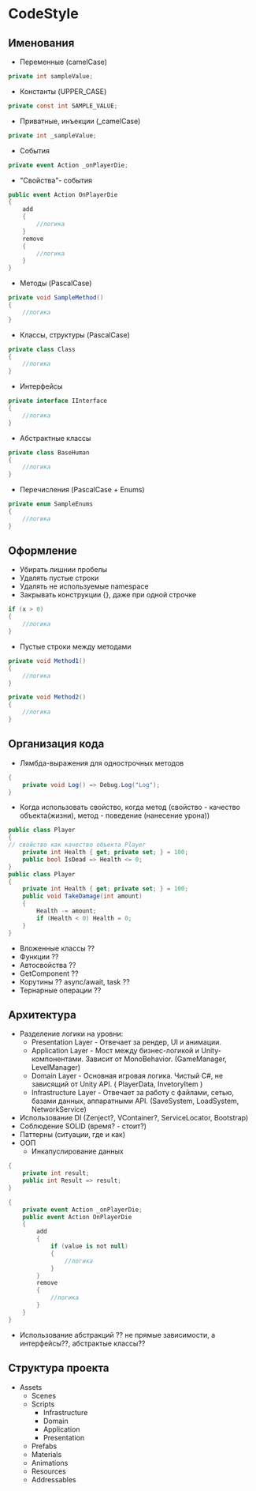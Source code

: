 # CodeStyle
## Именования
- Переменные (camelCase)
```csharp
private int sampleValue;
```
- Константы (UPPER_CASE)
```csharp
private const int SAMPLE_VALUE;
```
- Приватные, инъекции (_camelCase)
```csharp
private int _sampleValue;
```
- События
```csharp
private event Action _onPlayerDie;
```
- "Свойства"- события
```csharp
public event Action OnPlayerDie
{
    add
    {
        //логика
    }
    remove
    {
        //логика
    }
}
```
- Методы (PascalCase)
```csharp
private void SampleMethod()
{
    //логика
}
```
- Классы, структуры (PascalCase)
```csharp
private class Class
{
    //логика
}
```
- Интерфейсы
```csharp
private interface IInterface
{
    //логика
}
```
- Абстрактные классы
```csharp
private class BaseHuman
{
    //логика
}
```
- Перечисления (PascalCase + Enums)
```csharp
private enum SampleEnums
{
    //логика
}
```
## Оформление
- Убирать лишнии пробелы
- Удалять пустые строки
- Удалять не используемые namespace
- Закрывать конструкции {}, даже при одной строчке
```csharp
if (x > 0)
{
    //логика
}
```
- Пустые строки между методами
```csharp
private void Method1()
{
    //логика
}

private void Method2()
{
    //логика
}
```
## Организация кода
- Лямбда-выражения для однострочных методов
```csharp
{
    private void Log() => Debug.Log("Log");
}
```
- Когда использовать свойство, когда метод (свойство - качество объекта(жизни), метод - поведение (нанесение урона))
```csharp
public class Player
{
// свойство как качество объекта Player
    private int Health { get; private set; } = 100;
    public bool IsDead => Health <= 0;
}
public class Player
{
    private int Health { get; private set; } = 100;
    public void TakeDamage(int amount)
    {
        Health -= amount;
        if (Health < 0) Health = 0;
    }
}
```
- Вложенные классы ??
- Функции ??
- Автосвойства ??
- GetComponent ??
- Корутины ?? async/await, task ??
- Тернарные операции ??
## Архитектура
- Разделение логики на уровни:
   - Presentation Layer - Отвечает за рендер, UI и анимации.
   - Application Layer - Мост между бизнес-логикой и Unity-компонентами. Зависит от MonoBehavior. (GameManager, LevelManager)
   - Domain Layer - Основная игровая логика. Чистый C#, не зависящий от Unity API. ( PlayerData, InvetoryItem )
   - Infrastructure Layer - Отвечает за работу с файлами, сетью, базами данных, аппаратными API. (SaveSystem, LoadSystem, NetworkService)
- Использование DI (Zenject?, VContainer?, ServiceLocator, Bootstrap)
- Соблюдение SOLID (время? - стоит?)
- Паттерны (ситуации, где и как)
- ООП
   - Инкапуслирование данных
```csharp
{
    private int result;
    public int Result => result;  
}

{
    private event Action _onPlayerDie;
    public event Action OnPlayerDie
    {
        add
        {
            if (value is not null)
            {
                //логика
            }
        }
        remove
        {
            //логика
        }
    }
}
```
- Использование абстракций ?? не прямые зависимости, а интерфейсы??, абстрактые классы??
## Структура проекта
- Assets
  - Scenes
  - Scripts
    - Infrastructure
    - Domain 
    - Application
    - Presentation 
  - Prefabs
  - Materials
  - Animations
  - Resources
  - Addressables
